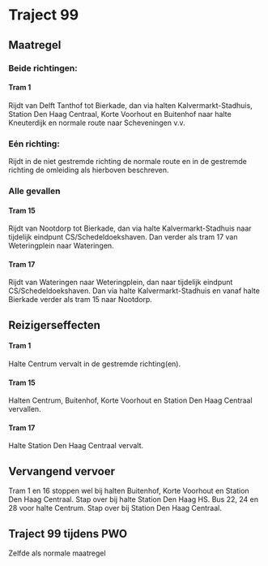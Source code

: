 # Traject 99
## Maatregel
### Beide richtingen:

#### Tram 1
Rijdt van Delft Tanthof tot Bierkade, dan via halten Kalvermarkt-Stadhuis, Station Den Haag Centraal, Korte Voorhout en Buitenhof naar halte Kneuterdijk en normale route naar Scheveningen v.v.

### Eén richting:
Rijdt in de niet gestremde richting de normale route en in de gestremde richting  de omleiding als hierboven beschreven.

### Alle gevallen

#### Tram 15
Rijdt van Nootdorp tot Bierkade, dan via halte Kalvermarkt-Stadhuis naar tijdelijk eindpunt CS/Schedeldoekshaven. Dan verder als tram 17 van Weteringplein naar Wateringen.

#### Tram 17
Rijdt van Wateringen naar Weteringplein, dan naar tijdelijk eindpunt CS/Schedeldoekshaven. Dan via halte Kalvermarkt-Stadhuis en vanaf halte Bierkade verder als tram 15 naar Nootdorp.

## Reizigerseffecten

#### Tram 1 
Halte Centrum vervalt in de gestremde richting(en).

#### Tram 15 
Halten Centrum, Buitenhof, Korte Voorhout en Station Den Haag Centraal vervallen.

#### Tram 17 
Halte Station Den Haag Centraal vervalt.

## Vervangend vervoer
Tram 1 en 16 stoppen wel bij halten Buitenhof, Korte Voorhout en Station Den Haag Centraal. Stap over bij halte Station Den Haag HS.
Bus 22, 24 en 28 voor halte Centrum. Stap over bij Station Den Haag Centraal.

## Traject 99 tijdens PWO
Zelfde als normale maatregel
